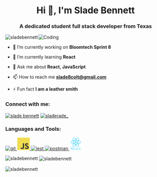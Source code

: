 <h1 align="center">Hi 👋, I'm Slade Bennett</h1>
<h3 align="center">A dedicated student full stack developer from Texas</h3>
<img align="right" alt="Coding" width="400" src="https://i.pinimg.com/originals/d1/68/c4/d168c4bf6587a8e5367b52df03dce249.gif">

<p align="left"> <img src="https://komarev.com/ghpvc/?username=sladebennett&label=Profile%20views&color=0e75b6&style=flat" alt="sladebennett" /> </p>

- 🔭 I’m currently working on **Bloomtech Sprint 8**

- 🌱 I’m currently learning **React**

- 💬 Ask me about **React, JavaScript**

- 📫 How to reach me **slade8colt@gmail.com**

- ⚡ Fun fact **I am a leather smith**

<h3 align="left">Connect with me:</h3>
<p align="left">
<a href="https://linkedin.com/in/slade bennett" target="blank"><img align="center" src="https://raw.githubusercontent.com/rahuldkjain/github-profile-readme-generator/master/src/images/icons/Social/linked-in-alt.svg" alt="slade bennett" height="30" width="40" /></a>
<a href="https://instagram.com/sladerade_" target="blank"><img align="center" src="https://raw.githubusercontent.com/rahuldkjain/github-profile-readme-generator/master/src/images/icons/Social/instagram.svg" alt="sladerade_" height="30" width="40" /></a>
</p>

<h3 align="left">Languages and Tools:</h3>
<p align="left"> <a href="https://git-scm.com/" target="_blank" rel="noreferrer"> <img src="https://www.vectorlogo.zone/logos/git-scm/git-scm-icon.svg" alt="git" width="40" height="40"/> </a> <a href="https://developer.mozilla.org/en-US/docs/Web/JavaScript" target="_blank" rel="noreferrer"> <img src="https://raw.githubusercontent.com/devicons/devicon/master/icons/javascript/javascript-original.svg" alt="javascript" width="40" height="40"/> </a> <a href="https://jestjs.io" target="_blank" rel="noreferrer"> <img src="https://www.vectorlogo.zone/logos/jestjsio/jestjsio-icon.svg" alt="jest" width="40" height="40"/> </a> <a href="https://postman.com" target="_blank" rel="noreferrer"> <img src="https://www.vectorlogo.zone/logos/getpostman/getpostman-icon.svg" alt="postman" width="40" height="40"/> </a> <a href="https://reactjs.org/" target="_blank" rel="noreferrer"> <img src="https://raw.githubusercontent.com/devicons/devicon/master/icons/react/react-original-wordmark.svg" alt="react" width="40" height="40"/> </a> </p>

<p><img align="left" src="https://github-readme-stats.vercel.app/api/top-langs?username=sladebennett&show_icons=true&locale=en&layout=compact" alt="sladebennett" /></p>

<p>&nbsp;<img align="center" src="https://github-readme-stats.vercel.app/api?username=sladebennett&show_icons=true&locale=en" alt="sladebennett" /></p>

<p><img align="center" src="https://github-readme-streak-stats.herokuapp.com/?user=sladebennett&" alt="sladebennett" /></p>

